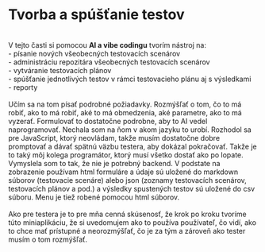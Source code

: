# Tvorba a spúšťanie testov
<br>
V tejto časti si pomocou <b>AI a vibe codingu</b> tvorím nástroj na:<br>
- písanie nových všeobecných testovacích scenárov<br>
- administráciu repozitára všeobecných testovacích scenárov<br>
- vytváranie testovacích plánov<br>
- spúšťanie jednotlivých testov v rámci testovacieho plánu aj s výsledkami<br>
- reporty
<br><br>
Učím sa na tom písať podrobné požiadavky. Rozmýšľať o tom, čo to má robiť, ako to má robiť, aké to má obmedzenia, aké parametre, ako to má vyzerať. Formulovať to dostatočne podrobne, aby to AI vedel naprogramovať. Nechala som na ňom v akom jazyku to urobí. Rozhodol sa pre JavaScript, ktorý neovládam, takže musím dostatočne dobre promptovať a dávať spätnú väzbu testera, aby dokázal pokračovať. Takže je to taký môj kolega programátor, ktorý musí všetko dostať ako po lopate. Vymyslela som to tak, že nie je potrebný backend. V podstate na zobrazenie používam html formuláre a údaje sú uložené do markdown súborov (testovacie scenáre) alebo json (zoznamy testovacích scenárov, testovacích plánov a pod.) a výsledky spustených testov sú uložené do csv súboru. Menu je tiež robené pomocou html súborov.
<br><br>
Ako pre testera je to pre mňa cenná skúsenosť, že krok po kroku tvoríme túto miniaplikáciu, že si uvedomujem ako to používa používateľ, čo vidí, ako to chce mať prístupné a neorozmýšľať, čo je za tým a zároveň ako tester musím o tom rozmýšľať. 